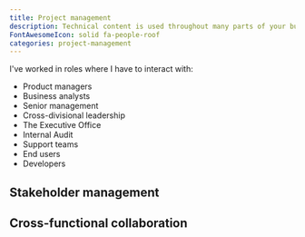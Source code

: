 ```yaml
---
title: Project management
description: Technical content is used throughout many parts of your business &mdash; from marketing to support and more. I excel at coordinating with subject matter experts &mdash; developers, product managers, support teams, and senior management.
FontAwesomeIcon: solid fa-people-roof
categories: project-management
---
```


I've worked in roles where I have to interact with:

- Product managers
- Business analysts
- Senior management
- Cross-divisional leadership
- The Executive Office
- Internal Audit
- Support teams
- End users
- Developers

## Stakeholder management

## Cross-functional collaboration
